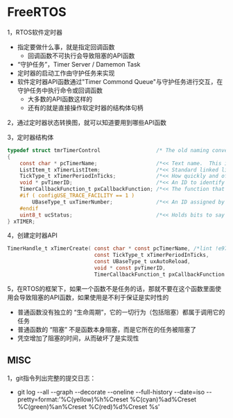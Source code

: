 # FreeRTOS

1，RTOS软件定时器

- 指定要做什么事，就是指定回调函数
  - 回调函数不可执行会导致阻塞的API函数
- “守护任务”，Timer Server / Damemon Task
- 定时器的启动工作由守护任务来实现
- 软件定时器API函数通过"Timer Commond Queue"与守护任务进行交互，在守护任务中执行命令或回调函数
  - 大多数的API函数这样的
  - 还有的就是直接操作软定时器的结构体句柄

2，通过定时器状态转换图，就可以知道要用到哪些API函数

3，定时器结构体

```c
typedef struct tmrTimerControl                  /* The old naming convention is used to prevent breaking kernel aware debuggers. */
{
    const char * pcTimerName;                   /*<< Text name.  This is not used by the kernel, it is included simply to make debugging easier. */ /*lint !e971 Unqualified char types are allowed for strings and single characters only. */
    ListItem_t xTimerListItem;                  /*<< Standard linked list item as used by all kernel features for event management. */
    TickType_t xTimerPeriodInTicks;             /*<< How quickly and often the timer expires. */
    void * pvTimerID;                           /*<< An ID to identify the timer.  This allows the timer to be identified when the same callback is used for multiple timers. */
    TimerCallbackFunction_t pxCallbackFunction; /*<< The function that will be called when the timer expires. */
    #if ( configUSE_TRACE_FACILITY == 1 )
        UBaseType_t uxTimerNumber;              /*<< An ID assigned by trace tools such as FreeRTOS+Trace */
    #endif
    uint8_t ucStatus;                           /*<< Holds bits to say if the timer was statically allocated or not, and if it is active or not. */
} xTIMER;
```

4，创建定时器API

```c
TimerHandle_t xTimerCreate( const char * const pcTimerName, /*lint !e971 Unqualified char types are allowed for strings and single characters only. */
                            const TickType_t xTimerPeriodInTicks,
                            const UBaseType_t uxAutoReload,
                            void * const pvTimerID,
                            TimerCallbackFunction_t pxCallbackFunction ) PRIVILEGED_FUNCTION;
```

5，在RTOS的框架下，如果一个函数不是任务的话，那就不要在这个函数里面使用会导致阻塞的API函数，如果使用是不利于保证是实时性的

- 普通函数没有独立的 “生命周期”，它的一切行为（包括阻塞）都属于调用它的任务
- 普通函数的 “阻塞” 不是函数本身阻塞，而是它所在的任务被阻塞了
- 凭空增加了阻塞的时间，从而破坏了是实现性

## MISC

1，git指令列出完整的提交日志：

- git log --all --graph --decorate --oneline --full-history --date=iso --pretty=format:'%C(yellow)%h%Creset %C(cyan)%ad%Creset %C(green)%an%Creset %C(red)%d%Creset %s'
